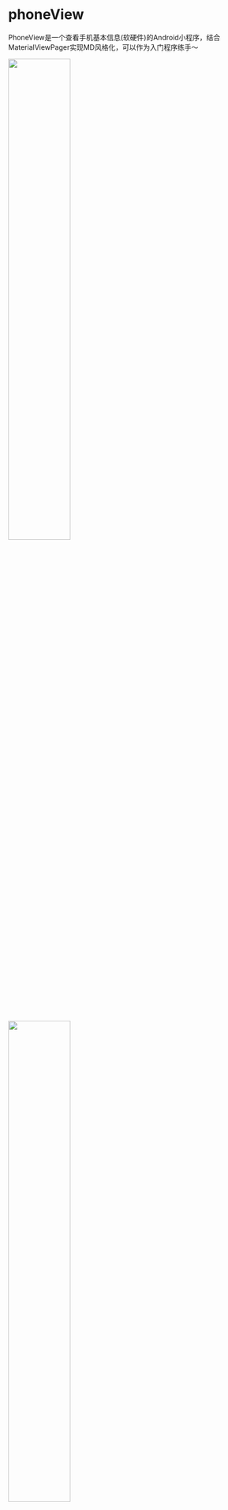 # phoneView
PhoneView是一个查看手机基本信息(软硬件)的Android小程序，结合MaterialViewPager实现MD风格化，可以作为入门程序练手～

<img src="https://github.com/henan715/phoneView/blob/master/1.png" width="50%" height="50%">
<img src="https://github.com/henan715/phoneView/blob/master/2.png" width="50%" height="50%">
<img src="https://github.com/henan715/phoneView/blob/master/3.png" width="50%" height="50%">
<img src="https://github.com/henan715/phoneView/blob/master/4.png" width="50%" height="50%">
<img src="https://github.com/henan715/phoneView/blob/master/5.png" width="50%" height="50%">

整个工程其实可以压缩成一个fragment+adapter+activity的形式，在滑动tab的时候加载数据，这样的话就可以省去每一个界面写一个fragment的繁琐，这边为了简洁起见，用这种比较粗糙的方法写了。

还有一个小问题：tab在滑动有些小瑕疵，待解决
